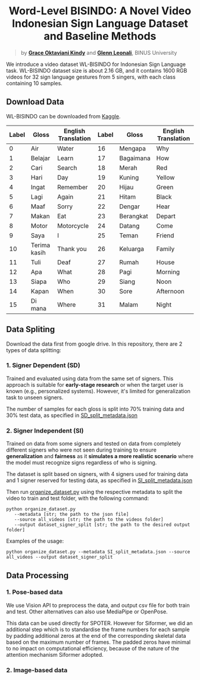 <div align="center">
<h1>
<b>
Word-Level BISINDO: A Novel Video Indonesian Sign Language Dataset and Baseline Methods
</b>
</h1>
</div>

> by **[Grace Oktaviani Kindy](https://github.com/AceKinnn)** and **[Glenn Leonali](https://github.com/lenoel777)**, BINUS University<br>

We introduce a video dataset WL-BISINDO for Indonesian Sign Language task. WL-BISINDO dataset size is about 2.16 GB, and it contains 1600 RGB videos for 32 sign language gestures from 5 singers, with each class containing 10 samples.

## Download Data
WL-BISINDO can be downloaded from [Kaggle](https://www.kaggle.com/datasets/glennleonali/wl-bisindo).

| Label | Gloss           | English Translation | Label | Gloss           | English Translation |
|-------|------------------|----------------------|-------|------------------|----------------------|
| 0     | Air             | Water               | 16    | Mengapa         | Why                 |
| 1     | Belajar         | Learn               | 17    | Bagaimana       | How                 |
| 2     | Cari            | Search              | 18    | Merah           | Red                 |
| 3     | Hari            | Day                 | 19    | Kuning          | Yellow              |
| 4     | Ingat           | Remember            | 20    | Hijau           | Green               |
| 5     | Lagi            | Again               | 21    | Hitam           | Black               |
| 6     | Maaf            | Sorry               | 22    | Dengar          | Hear                |
| 7     | Makan           | Eat                 | 23    | Berangkat       | Depart              |
| 8     | Motor           | Motorcycle          | 24    | Datang          | Come                |
| 9     | Saya            | I                   | 25    | Teman           | Friend              |
| 10    | Terima kasih    | Thank you           | 26    | Keluarga        | Family              |
| 11    | Tuli            | Deaf                | 27    | Rumah           | House               |
| 12    | Apa             | What                | 28    | Pagi            | Morning             |
| 13    | Siapa           | Who                 | 29    | Siang           | Noon                |
| 14    | Kapan           | When                | 30    | Sore            | Afternoon           |
| 15    | Di mana         | Where               | 31    | Malam           | Night               |


## Data Spliting
Download the data first from google drive.
In this repository, there are 2 types of data splitting:
### 1. Signer Dependent (SD)
Trained and evaluated using data from the same set of signers. This approach is suitable for <b>early-stage research</b> or when the target user is known (e.g., personalized systems). However, it's limited for generalization task to unseen signers.

The number of samples for each gloss is split into 70% training data and 30% test data, as specified in [SD_split_metadata.json](https://github.com/AceKinnn/BBVD/blob/main/data_structuring/SD_split_metadata.json)

### 2. Signer Independent (SI)
Trained on data from some signers and tested on data from completely different signers who were not seen during training to ensure <b>generalization</b> and <b>fairness</b> as it <b>simulates a more realistic scenario</b> where the model must recognize signs regardless of who is signing.

The dataset is split based on signers, with 4 signers used for training data and 1 signer reserved for testing data, as specified in [SI_split_metadata.json](https://github.com/AceKinnn/BBVD/blob/main/data_structuring/SI_split_metadata.json)

Then run [organize_dataset.py](https://github.com/AceKinnn/BBVD/blob/main/organize_dataset.py) using the respective metadata to split the video to train and test folder, with the following command:
```shell
python organize_dataset.py
   --metadata [str; the path to the json file]
   --source all_videos [str; the path to the videos folder]
   --output dataset_signer_split [str; the path to the desired output folder]
```

Examples of the usage:
```shell
python organize_dataset.py --metadata SI_split_metadata.json --source all_videos --output dataset_signer_split
```

## Data Processing 
### 1. Pose-based data
We use Vision API to preprocess the data, and output csv file for both train and test. Other alternatives can also use MediaPipe or OpenPose.

This data can be used directly for SPOTER. However for Siformer, we did an additional step which is to standardise the frame numbers for each sample by padding additional zeros at the end of the corresponding skeletal data based on the maximum number of frames. The padded zeros have minimal to no impact on computational efficiency, because of the nature of the attention mechanism Siformer adopted.

### 2. Image-based data

